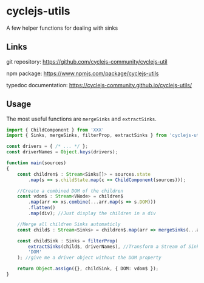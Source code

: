# cyclejs-utils

A few helper functions for dealing with sinks

## Links

git repository:         https://github.com/cyclejs-community/cyclejs-util

npm package:            https://www.npmjs.com/package/cyclejs-utils

typedoc documentation:  https://cyclejs-community.github.io/cyclejs-utils/

## Usage

The most useful functions are `mergeSinks` and `extractSinks`.

```ts
import { ChildComponent } from 'XXX'
import { Sinks, mergeSinks, filterProp, extractSinks } from 'cyclejs-utils'

const drivers = { /* ... */ };
const driverNames = Object.keys(drivers);

function main(sources)
{
    const children$ : Stream<Sinks[]> = sources.state
        .map(s => s.childState.map(c => ChildComponent(sources)));

    //Create a combined DOM of the children
    const vdom$ : Stream<VNode> = children$
        .map(arr => xs.combine(...arr.map(s => s.DOM)))
        .flatten()
        .map(div); //Just display the children in a div

    //Merge all children Sinks automaticly
    const child$ : Stream<Sinks> = children$.map(arr => mergeSinks(...arr));

    const childSink : Sinks = filterProp(
        extractSinks(child$, driverNames), //Transform a Stream of Sinks to a normal Sinks object
        'DOM'
    ); //give me a driver object without the DOM property

    return Object.assign({}, childSink, { DOM: vdom$ });
}
```
